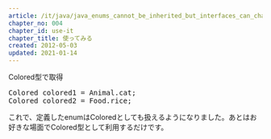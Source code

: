 ```yaml
---
article: /it/java/java_enums_cannot_be_inherited_but_interfaces_can_chapters
chapter_no: 004
chapter_id: use-it
chapter_title: 使ってみる
created: 2012-05-03
updated: 2021-01-14
---
```

<div class="code-box">
<div class="title">Colored型で取得</div>
<pre>
Colored colored1 = Animal.cat;
Colored colored2 = Food.rice;
</pre>
</div>

これで、定義したenumはColoredとしても扱えるようになりました。あとはお好きな場面でColored型として利用するだけです。
